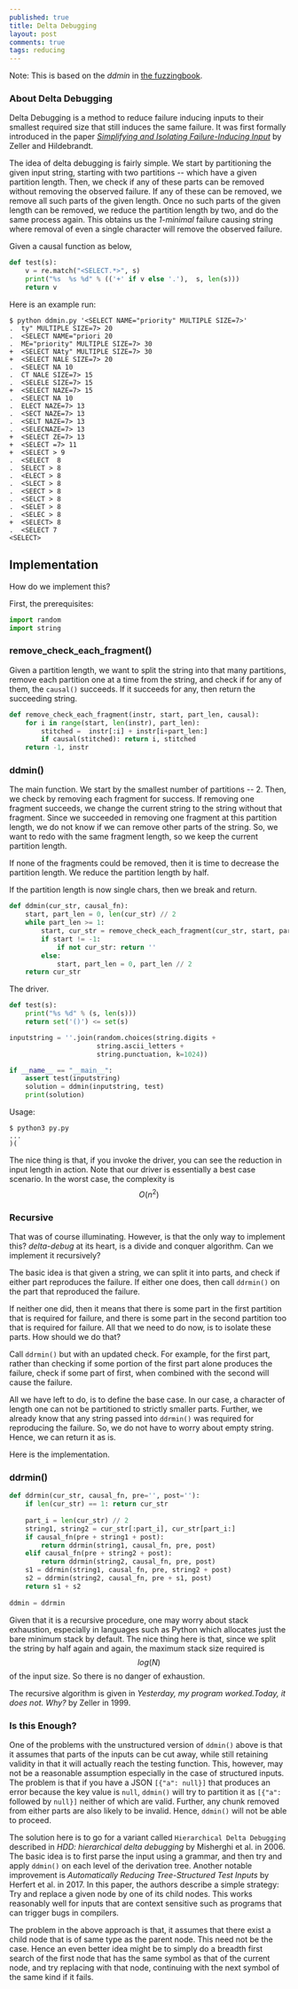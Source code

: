 ```yaml
---
published: true
title: Delta Debugging
layout: post
comments: true
tags: reducing
---
```


Note: This is based on the *ddmin* in [the fuzzingbook](https://www.fuzzingbook.org/html/Reducer.html#Delta-Debugging).

### About Delta Debugging

Delta Debugging is a method to reduce failure inducing inputs to their
smallest required size that still induces the same failure. It was
first formally introduced in the paper
[*Simplifying and Isolating Failure-Inducing Input*](https://www.st.cs.uni-saarland.de/papers/tse2002/tse2002.pdf)
by Zeller and Hildebrandt.

The idea of delta debugging is fairly simple. We start by partitioning
the given input string, starting with two partitions -- which have a
given partition length. Then, we check if any of these parts can be
removed without removing the observed failure. If any of these can be
removed, we remove all such parts of the given length. Once no such
parts of the given length can be removed, we reduce the partition
length by two, and do the same process again. This obtains us the
*1-minimal* failure causing string where removal of even a single
character will remove the observed failure.

Given a causal function as below,

```python
def test(s):
    v = re.match("<SELECT.*>", s)
    print("%s  %s %d" % (('+' if v else '.'),  s, len(s)))
    return v
```

Here is an example run:

```shell
$ python ddmin.py '<SELECT NAME="priority" MULTIPLE SIZE=7>'
.  ty" MULTIPLE SIZE=7> 20
.  <SELECT NAME="priori 20
.  ME="priority" MULTIPLE SIZE=7> 30
+  <SELECT NAty" MULTIPLE SIZE=7> 30
+  <SELECT NALE SIZE=7> 20
.  <SELECT NA 10
.  CT NALE SIZE=7> 15
.  <SELELE SIZE=7> 15
+  <SELECT NAZE=7> 15
.  <SELECT NA 10
.  ELECT NAZE=7> 13
.  <SECT NAZE=7> 13
.  <SELT NAZE=7> 13
.  <SELECNAZE=7> 13
+  <SELECT ZE=7> 13
+  <SELECT =7> 11
+  <SELECT > 9
.  <SELECT  8
.  SELECT > 8
.  <ELECT > 8
.  <SLECT > 8
.  <SEECT > 8
.  <SELCT > 8
.  <SELET > 8
.  <SELEC > 8
+  <SELECT> 8
.  <SELECT 7
<SELECT>
```

## Implementation

How do we implement this?

First, the prerequisites:

```python
import random
import string
```

### remove_check_each_fragment()

Given a partition length, we want to split the string into
that many partitions, remove each partition one at a time from the
string, and check if for any of them, the `causal()` succeeds. If it
succeeds for any, then return the succeeding string.

```python
def remove_check_each_fragment(instr, start, part_len, causal):
    for i in range(start, len(instr), part_len):
        stitched =  instr[:i] + instr[i+part_len:]
        if causal(stitched): return i, stitched
    return -1, instr
```

### ddmin()

The main function. We start by the smallest number of partitions -- 2.
Then, we check by removing each fragment for success. If removing one
fragment succeeds, we change the current string to the string without that
fragment. Since we succeeded in removing one fragment at this partition
length, we do not know if we can remove other parts of the string. So,
we want to redo with the same fragment length, so we keep the current
partition length.

If none of the fragments could be removed, then it is time to decrease the
partition length. We reduce the partition length by half.

If the partition length is now single chars, then we break and return.

```python
def ddmin(cur_str, causal_fn):
    start, part_len = 0, len(cur_str) // 2
    while part_len >= 1:
        start, cur_str = remove_check_each_fragment(cur_str, start, part_len, causal_fn)
        if start != -1:
            if not cur_str: return ''
        else:
            start, part_len = 0, part_len // 2
    return cur_str
```

The driver.

```python
def test(s):
    print("%s %d" % (s, len(s)))
    return set('()') <= set(s)

inputstring = ''.join(random.choices(string.digits +
                      string.ascii_letters +
                      string.punctuation, k=1024))

if __name__ == "__main__":
    assert test(inputstring)
    solution = ddmin(inputstring, test)
    print(solution)
```

Usage:

```shell
$ python3 py.py
...
)(
```

The nice thing is that, if you invoke the driver, you can see the reduction in
input length in action. Note that our driver is essentially a best case
scenario. In the worst case, the complexity is $$O(n^2)$$

### Recursive

That was of course illuminating. However, is that the only way to implement this?
*delta-debug* at its heart, is a divide and conquer algorithm. Can we implement it
recursively?

The basic idea is that given a string, we can split it into parts, and check if either
part reproduces the failure. If either one does, then call `ddrmin()` on the part that
reproduced the failure.

If neither one did, then it means that there is some part in the first partition that
is required for failure, and there is some part in the second partition too that is required
for failure. All that we need to do now, is to isolate these parts. How should we do that?

Call `ddrmin()` but with an updated check. For example, for the first part, rather than
checking if some portion of the first part alone produces the failure, check if some part of
first, when combined with the second will cause the failure.

All we have left to do, is to define the base case. In our case, a character of length one
can not be partitioned to strictly smaller parts. Further, we already know that any string
passed into `ddrmin()` was required for reproducing the failure. So, we do not have to
worry about empty string. Hence, we can return it as is.

Here is the implementation.

### ddrmin()

```python
def ddrmin(cur_str, causal_fn, pre='', post=''):
    if len(cur_str) == 1: return cur_str
    
    part_i = len(cur_str) // 2
    string1, string2 = cur_str[:part_i], cur_str[part_i:]
    if causal_fn(pre + string1 + post):
        return ddrmin(string1, causal_fn, pre, post)
    elif causal_fn(pre + string2 + post):
        return ddrmin(string2, causal_fn, pre, post)
    s1 = ddrmin(string1, causal_fn, pre, string2 + post)
    s2 = ddrmin(string2, causal_fn, pre + s1, post)
    return s1 + s2
    
ddmin = ddrmin
```

Given that it is a recursive procedure, one may worry about stack exhaustion, especially
in languages such as Python which allocates just the bare minimum stack by default. The
nice thing here is that, since we split the string by half again and again, the maximum
stack size required is $$log(N)$$ of the input size. So there is no danger of exhaustion.

The recursive algorithm is given in *Yesterday, my program worked.Today, it does not. Why?* by Zeller in 1999.

### Is this Enough?

One of the problems with the unstructured version of `ddmin()` above is that it assumes
that parts of the inputs can be cut away, while still retaining validity in that it will
actually reach the testing function. This, however, may not be a reasonable assumption
especially in the case of structured inputs. The problem is that if you have a JSON
`[{"a": null}]`
that produces an error because the key value is `null`, `ddmin()` will try to partition it
as `[{"a":` followed by `null}]` neither of which are valid. Further, any chunk removed from
either parts are also likely to be invalid. Hence, `ddmin()` will not be able to proceed.

The solution here is to go for a variant called `Hierarchical Delta Debugging` described
in *HDD: hierarchical delta debugging* by Misherghi et al. in 2006. The basic idea is to
first parse the input using a grammar, and then try and apply `ddmin()` on each level
of the derivation tree. Another notable improvement is
*Automatically Reducing Tree-Structured Test Inputs* by Herfert et al. in 2017. In this
paper, the authors describe a simple strategy: Try and replace a given node by one of
its child nodes. This works reasonably well for inputs that are context sensitive such
as programs that can trigger bugs in compilers.

The problem in the above approach is that, it assumes that there exist a child node that
is of same type as the parent node. This need not be the case. Hence an even better idea
might be to simply do a breadth first search of the first node that
has the same symbol as that of the current node, and try replacing with that node,
continuing with the next symbol of the same kind if it fails.
